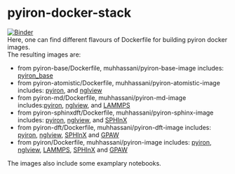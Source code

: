 # pyiron-docker-stack
[![Binder](https://mybinder.org/badge_logo.svg)](https://mybinder.org/v2/gh/muh-hassani/pyiron-docker-stack/master)  
Here, one can find different flavours of Dockerfile for building pyiron docker images.   
The resulting images are:
- from pyiron-base/Dockerfile, muhhassani/pyiron-base-image includes: <a href="https://anaconda.org/conda-forge/pyiron">pyiron_base</a>
- from pyiron-atomistic/Dockerfile, muhhassani/pyiron-atomistic-image includes: <a href="https://anaconda.org/conda-forge/pyiron">pyiron</a>, and <a href="https://anaconda.org/conda-forge/nglview">nglview</a>
- from pyiron-md/Dockerfile, muhhassani/pyiron-md-image includes:<a href="https://anaconda.org/conda-forge/pyiron">pyiron</a>, <a href="https://anaconda.org/conda-forge/nglview">nglview</a>, and <a href="https://anaconda.org/conda-forge/lammps">LAMMPS</a>  
- from pyiron-sphinxdft/Dockerfile, muhhassani/pyiron-sphinx-image includes: <a href="https://anaconda.org/conda-forge/pyiron">pyiron</a>, <a href="https://anaconda.org/conda-forge/nglview">nglview</a>, and <a href="https://anaconda.org/conda-forge/sphinxdft">SPHInX</a>  
- from pyiron-dft/Dockerfile, muhhassani/pyiron-dft-image includes: <a href="https://anaconda.org/conda-forge/pyiron">pyiron</a>, <a href="https://anaconda.org/conda-forge/nglview">nglview</a>, <a href="https://anaconda.org/conda-forge/sphinxdft">SPHInX</a> and <a href="https://anaconda.org/conda-forge/gpaw">GPAW</a>   
- from pyiron/Dockerfile, muhhassani/pyiron-image includes: <a href="https://anaconda.org/conda-forge/pyiron">pyiron</a>, <a href="https://anaconda.org/conda-forge/nglview">nglview</a>, <a href="https://anaconda.org/conda-forge/lammps">LAMMPS</a>, <a href="https://anaconda.org/conda-forge/sphinxdft">SPHInX</a> and <a href="https://anaconda.org/conda-forge/gpaw">GPAW</a>  

The images also include some examplary notebooks.  
